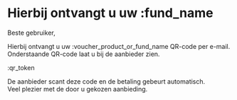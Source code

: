 # Hierbij ontvangt u uw :fund_name

Beste gebruiker,  

Hierbij ontvangt u uw :voucher_product_or_fund_name QR-code per e-mail.  
Onderstaande QR-code laat u bij de aanbieder zien.  

:qr_token    

De aanbieder scant deze code en de betaling gebeurt automatisch.  
Veel plezier met de door u gekozen aanbieding.  




